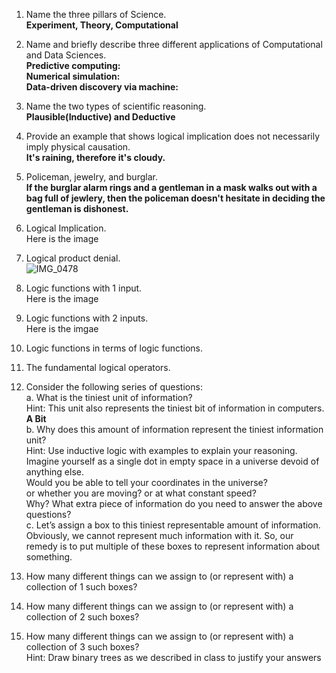 1. Name the three pillars of Science.   
**Experiment, Theory, Computational**  
2. Name and briefly describe three different applications of Computational and Data Sciences.  
**Predictive computing:   
Numerical simulation:  
Data-driven discovery via machine:**     
3. Name the two types of scientific reasoning.  
**Plausible(Inductive) and Deductive**  
4. Provide an example that shows logical implication does not necessarily imply physical causation.  
**It's raining, therefore it's cloudy.**   
5. Policeman, jewelry, and burglar.  
**If the burglar alarm rings and a gentleman in a mask walks out with a bag full of jewlery, then the policeman doesn't hesitate in deciding the gentleman is dishonest.**  
6. Logical Implication.  
Here is the image  
7. Logical product denial.  
![IMG_0478](https://github.com/galil34/IDS2024S/assets/157654727/180457ea-892a-4089-a156-fcee1aa73fbf)   
8. Logic functions with 1 input.  
Here is the image  
9. Logic functions with 2 inputs.  
Here is the imgae   
10. Logic functions in terms of logic functions.  

11. The fundamental logical operators.  

12. Consider the following series of questions:  
a. What is the tiniest unit of information?       
Hint: This unit also represents the tiniest bit of information in computers.   
**A Bit**    
b. Why does this amount of information represent the tiniest information unit?        
Hint: Use inductive logic with examples to explain your reasoning.  
Imagine yourself as a single dot in empty space in a universe devoid of anything else.  
Would you be able to tell your coordinates in the universe?  
or whether you are moving? or at what constant speed?  
Why? What extra piece of information do you need to answer the above questions?  
c. Let’s assign a box to this tiniest representable amount of information.  
Obviously, we cannot represent much information with it. So, our remedy is to put multiple of these boxes to represent information about something.  
1. How many different things can we assign to (or represent with) a collection of 1 such boxes?  
2. How many different things can we assign to (or represent with) a collection of 2 such boxes?  
3. How many different things can we assign to (or represent with) a collection of 3 such boxes?  
Hint: Draw binary trees as we described in class to justify your answers  
